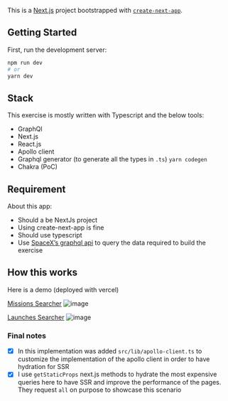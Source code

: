 This is a [Next.js](https://nextjs.org/) project bootstrapped with [`create-next-app`](https://github.com/vercel/next.js/tree/canary/packages/create-next-app).

## Getting Started

First, run the development server:

```bash
npm run dev
# or
yarn dev
```

## Stack
This exercise is mostly written with Typescript and the below tools:
- GraphQl
- Next.js
- React.js
- Apollo client
- Graphql generator (to generate all the types in `.ts`) `yarn codegen`
- Chakra (PoC)

## Requirement
About this app:
- Should a be NextJs project
- Using create-next-app is fine
- Should use typescript
- Use [SpaceX’s graphql api](https://api.spacex.land/graphql/) to query the data required to build the exercise

## How this works

Here is a demo (deployed with vercel) 

[Missions Searcher](https://archie-exercise.vercel.app/?search=all)
![image](https://user-images.githubusercontent.com/8931070/199392608-09eb0a3a-7724-45bc-8b96-89dad8e9377c.png)

[Launches Searcher](https://archie-exercise.vercel.app/launches?search=se)
![image](https://user-images.githubusercontent.com/8931070/199392779-e9e0915d-da73-4634-aeeb-45ecf26fcd04.png)

### Final notes
  - [x] In this implementation was added `src/lib/apollo-client.ts` to customize the implementation of the apollo client in order to have hydration for SSR  
 - [x] I use `getStaticProps` next.js methods to hydrate the most expensive queries here to have SSR and improve the performance of the pages. They request `all` on purpose to showcase this scenario 
